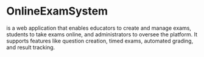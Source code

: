 # OnlineExamSystem
is a web application that enables educators to create and manage exams, students to take exams online, and administrators to oversee the platform. It supports features like question creation, timed exams, automated grading, and result tracking. 
